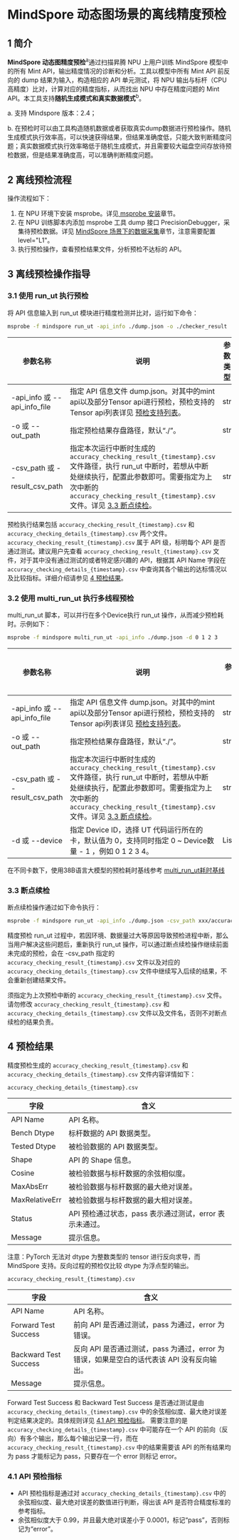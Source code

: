 # MindSpore 动态图场景的离线精度预检

## 1 简介

**MindSpore 动态图精度预检**<sup>a</sup>通过扫描昇腾 NPU 上用户训练 MindSpore 模型中的所有 Mint API，输出精度情况的诊断和分析。工具以模型中所有 Mint API 前反向的 dump 结果为输入，构造相应的 API 单元测试，将 NPU 输出与标杆（CPU 高精度）比对，计算对应的精度指标，从而找出 NPU 中存在精度问题的 Mint API。本工具支持**随机生成模式和真实数据模式**<sup>b</sup>。

a. 支持 Mindspore 版本：2.4；

b. 在预检时可以由工具构造随机数据或者获取真实dump数据进行预检操作。随机生成模式执行效率高，可以快速获得结果，但结果准确度低，只能大致判断精度问题；真实数据模式执行效率略低于随机生成模式，并且需要较大磁盘空间存放待预检数据，但是结果准确度高，可以准确判断精度问题。

## 2 离线预检流程

操作流程如下：

1. 在 NPU 环境下安装 msprobe。详见[ msprobe 安装](./01.installation.md)章节。
2. 在 NPU 训练脚本内添加 msprobe 工具 dump 接口 PrecisionDebugger，采集待预检数据。详见 [MindSpore 场景下的数据采集](./06.data_dump_MindSpore.md)章节，注意需要配置 level="L1"。
3. 执行预检操作，查看预检结果文件，分析预检不达标的 API。

## 3 离线预检操作指导

### 3.1 使用 run_ut 执行预检

将 API 信息输入到 run_ut 模块进行精度检测并比对，运行如下命令：


```bash
msprobe -f mindspore run_ut -api_info ./dump.json -o ./checker_result
```

| 参数名称     | 说明                                                                                                                                                                              |参数类型    | 是否必选     |
| ---------------------------- |---------------------------------------------------------------------------------------------------------------------------------------------------------------------------------|---------------------- | ---------------------------------- |
| -api_info 或 --api_info_file   | 指定 API 信息文件 dump.json。对其中的mint api以及部分Tensor api进行预检，预检支持的Tensor api列表详见 [ 预检支持列表](../mindspore/api_accuracy_checker/checker_support_api.yaml)。            |  str      | 是      |
| -o 或 --out_path    | 指定预检结果存盘路径，默认“./”。                                                                                                                                                              |   str   | 否      |
| -csv_path 或 --result_csv_path | 指定本次运行中断时生成的 `accuracy_checking_result_{timestamp}.csv` 文件路径，执行 run_ut 中断时，若想从中断处继续执行，配置此参数即可。需要指定为上次中断的 `accuracy_checking_result_{timestamp}.csv` 文件。详见 [3.3 断点续检](#33-断点续检)。  |  str   | 否      |

预检执行结果包括 `accuracy_checking_result_{timestamp}.csv` 和 `accuracy_checking_details_{timestamp}.csv` 两个文件。`accuracy_checking_result_{timestamp}.csv` 属于 API 级，标明每个 API 是否通过测试。建议用户先查看 `accuracy_checking_result_{timestamp}.csv` 文件，对于其中没有通过测试的或者特定感兴趣的 API，根据其 API Name 字段在 `accuracy_checking_details_{timestamp}.csv` 中查询其各个输出的达标情况以及比较指标。详细介绍请参见 [4 预检结果](#4-预检结果)。

### 3.2 使用 multi_run_ut 执行多线程预检

multi_run_ut 脚本，可以并行在多个Device执行 run_ut 操作，从而减少预检耗时。示例如下：

```bash
msprobe -f mindspore multi_run_ut -api_info ./dump.json -d 0 1 2 3
```

| 参数名称     | 说明                                                                                                                                                                              |参数类型    | 是否必选     |
| ---------------------------- |---------------------------------------------------------------------------------------------------------------------------------------------------------------------------------|---------------------- | ---------------------------------- |
| -api_info 或 --api_info_file   | 指定 API 信息文件 dump.json。对其中的mint api以及部分Tensor api进行预检，预检支持的Tensor api列表详见 [ 预检支持列表](../mindspore/api_accuracy_checker/checker_support_api.yaml)。                                   |  str      | 是      |
| -o 或 --out_path    | 指定预检结果存盘路径，默认“./”。                                                                                                                                                              |   str   | 否      |
| -csv_path 或 --result_csv_path | 指定本次运行中断时生成的 `accuracy_checking_result_{timestamp}.csv` 文件路径，执行 run_ut 中断时，若想从中断处继续执行，配置此参数即可。需要指定为上次中断的 `accuracy_checking_result_{timestamp}.csv` 文件。详见 [3.3 断点续检](#33-断点续检)。 |  str   | 否      |
| -d 或 --device                 | 指定 Device ID，选择 UT 代码运行所在的卡，默认值为 0，支持同时指定 0 ~ Device数量 - 1 ，例如 0 1 2 3 4。                                 |                                      List[int]  | 否      |

在不同卡数下，使用38B语言大模型的预检耗时基线参考 [multi_run_ut耗时基线](accuracy_checker_MindSpore/accuracy_checker_MindSpore_baseline.md)


### 3.3 断点续检

断点续检操作通过如下命令执行：

```bash
msprobe -f mindspore run_ut -api_info ./dump.json -csv_path xxx/accuracy_checking_result_{timestamp}.csv
```

精度预检 run_ut 过程中，若因环境、数据量过大等原因导致预检进程中断，那么当用户解决这些问题后，重新执行 run_ut 操作，可以通过断点续检操作继续前面未完成的预检，会在 -csv_path 指定的 `accuracy_checking_result_{timestamp}.csv` 文件以及对应的 `accuracy_checking_details_{timestamp}.csv` 文件中继续写入后续的结果，不会重新创建结果文件。

须指定为上次预检中断的 `accuracy_checking_result_{timestamp}.csv` 文件。请勿修改 `accuracy_checking_result_{timestamp}.csv` 和 `accuracy_checking_details_{timestamp}.csv` 文件以及文件名，否则不对断点续检的结果负责。


## 4 预检结果

精度预检生成的 `accuracy_checking_result_{timestamp}.csv` 和 `accuracy_checking_details_{timestamp}.csv` 文件内容详情如下：

`accuracy_checking_details_{timestamp}.csv`

| 字段      | 含义       |
| ------------------- | ------------------------------------------------------------ |
| API Name            | API 名称。                                        |
| Bench Dtype         | 标杆数据的 API 数据类型。      |
| Tested Dtype        | 被检验数据的 API 数据类型。                                  |
| Shape               | API 的 Shape 信息。       |
| Cosine              | 被检验数据与标杆数据的余弦相似度。                         |
| MaxAbsErr           | 被检验数据与标杆数据的最大绝对误差。                       |
| MaxRelativeErr      | 被检验数据与标杆数据的最大相对误差。                     |
| Status              | API 预检通过状态，pass 表示通过测试，error 表示未通过。 |
| Message             | 提示信息。            |

注意：PyTorch 无法对 dtype 为整数类型的 tensor 进行反向求导，而 MindSpore 支持。反向过程的预检仅比较 dtype 为浮点型的输出。

`accuracy_checking_result_{timestamp}.csv`

| 字段                  | 含义      |
| --------------------- | ----------------- |
| API Name              | API 名称。         |
| Forward Test Success  | 前向 API 是否通过测试，pass 为通过，error 为错误。 |
| Backward Test Success | 反向 API 是否通过测试，pass 为通过，error 为错误，如果是空白的话代表该 API 没有反向输出。 |
| Message               | 提示信息。         |

Forward Test Success 和 Backward Test Success 是否通过测试是由 `accuracy_checking_details_{timestamp}.csv` 中的余弦相似度、最大绝对误差判定结果决定的。具体规则详见 [4.1 API 预检指标](#41-api-预检指标)。
需要注意的是 `accuracy_checking_details_{timestamp}.csv` 中可能存在一个 API 的前向（反向）有多个输出，那么每个输出记录一行，而在 `accuracy_checking_result_{timestamp}.csv` 中的结果需要该 API 的所有结果均为 pass 才能标记为 pass，只要存在一个 error 则标记 error。

### 4.1 API 预检指标

   - API 预检指标是通过对 `accuracy_checking_details_{timestamp}.csv` 中的余弦相似度、最大绝对误差的数值进行判断，得出该 API 是否符合精度标准的参考指标。
   - 余弦相似度大于 0.99，并且最大绝对误差小于 0.0001，标记“pass”，否则标记为“error”。

